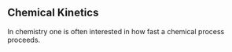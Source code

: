 ## Chemical Kinetics

In chemistry one is often interested in how fast a chemical process proceeds. 




